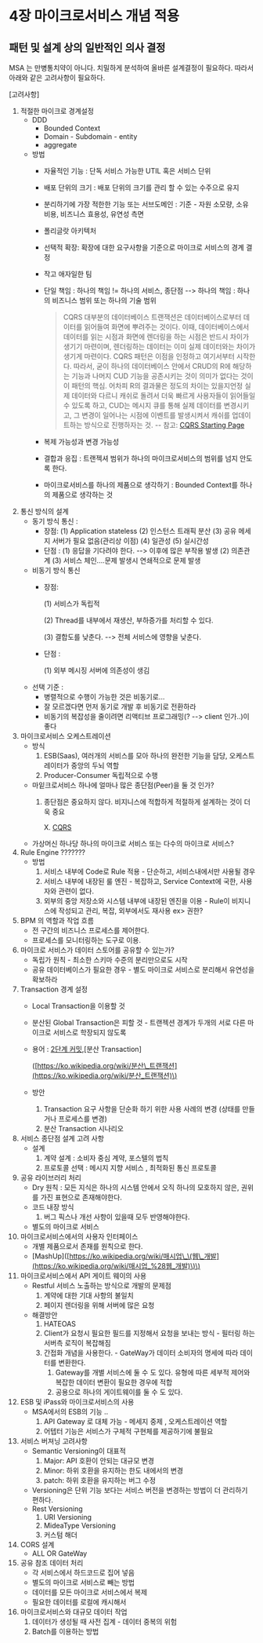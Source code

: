 # 4장 마이크로서비스 개념 적용

## 패턴 및 설계 상의 일반적인 의사 결정

MSA 는 만병통치약이 아니다. 치밀하게 분석하여 올바른 설계결정이 필요하다. 따라서 아래와 같은 고려사항이 필요하다.

\[고려사항\]

1. 적절한 마이크로 경계설정
   * DDD 
     * Bounded Context 
     * Domain - Subdomain - entity
     * aggregate
   * 방법
     * 자율적인 기능 : 단독 서비스 가능한 UTIL 혹은 서비스 단위
     * 배포 단위의 크기 : 배포 단위의 크기를 관리 할 수 있는 수주으로 유지
     * 분리하기에 가장 적한한 기능 또는 서브도메인 : 기준 - 자원 소모량, 소유 비용, 비즈니스 효용성, 유연성 측면
     * 폴리글랏 아키텍처 
     * 선택적 확장: 확장에 대한 요구사항을 기준으로 마이크로 서비스의 경계 결정 
     * 작고 애자일한 팀 
     * 단일 책임 : 하나의 책임 != 하나의 서비스, 종단점 --&gt; 하나의 책임 : 하나의 비즈니스 범위 또는 하나의 기술 범위 

       > CQRS 대부분의 데이터베이스 트랜잭션은 데이터베이스로부터 데이터를 읽어들여 화면에 뿌려주는 것이다. 이때, 데이터베이스에서 데이터를 읽는 시점과 화면에 렌더링을 하는 시점은 반드시 차이가 생기기 마련이며, 렌더링하는 데이터는 이미 실제 데이터와는 차이가 생기게 마련이다. CQRS 패턴은 이점을 인정하고 여기서부터 시작한다. 따라서, 굳이 하나의 데이터베이스 안에서 CRUD의 R에 해당하는 기능과 나머지 CUD 기능을 공존시키는 것이 의미가 없다는 것이 이 패턴의 핵심. 어차피 R의 결과물은 정도의 차이는 있을지언정 실제 데이터와 다르니 캐쉬로 돌려서 더욱 빠르게 사용자들이 읽어들일 수 있도록 하고, CUD는 메시지 큐를 통해 실제 데이터를 변경시키고, 그 변경이 일어나는 시점에 이벤트를 발생시켜서 캐쉬를 업데이트하는 방식으로 진행하자는 것. -- 참고: [CQRS Starting Page](https://abdullin.com/post/when-not-to-use-cqrs/)

     * 복제 가능성과 변경 가능성
     * 결합과 응집 : 트랜젝셔 범위가 하나의 마이크로서비스의 범위를 넘지 안도록 한다. 
     * 마이크로서비스를 하나의 제품으로 생각하기 : Bounded Context를 하나의 제품으로 생각하는 것 
2. 통신 방식의 설계
   * 동기 방식 통신 :
     * 장점: \(1\) Application stateless \(2\) 인스턴스 트래픽 분산 \(3\) 공유 메세지 서버가 필요 없음\(관리상 이점\) \(4\) 일관성 \(5\) 실시간성
     * 단점 : \(1\) 응답을 기다려야 한다. --&gt; 이후에 많은 부작용 발생 \(2\) 의존관계 \(3\) 서비스 체인....문제 발생시 연쇄적으로 문제 발생
   * 비동기 방식 통신
     * 장점:     

         \(1\) 서비스가 독립적         

         \(2\) Thread를 내부에서 재생산, 부하증가를 처리할 수 있다.  

         \(3\) 결합도를 낮춘다. --&gt; 전체 서비스에 영향을 낮춘다.

     * 단점 :   

         \(1\) 외부 메시징 서버에 의존성이 생김
   * 선택 기준 :  
     * 병렬적으로 수행이 가능한 것은 비동기로... 
     * 잘 모르겠다면 먼저 동기로 개발 후 비동기로 전환하라
     * 비동기의 복잡성을 줄이려면 리액티브 프로그래밍\(? --&gt; client 인가..\)이 좋다 
3. 마이크로서비스 오케스트레이션
   * 방식  
     1. ESB\(Saas\), 여러개의 서비스를 모아 하나의 완전한 기능을 담당, 오케스트레이터가 중앙의 두뇌 역할
     2. Producer-Consumer 독립적으로 수행  
   * 마잍크로서비스 하나에 얼마나 많은 종단점\(Peer\)을 둘 것 인가?  
     1. 종단점은 중요하지 않다. 비지니스에 적합하게 적절하게 설계하는 것이 더욱 중요  

        X. [CQRS](https://docs.microsoft.com/ko-kr/azure/architecture/patterns/cqrs)
   * 가상머신 하나당 하나의 마이크로 서비스 또는 다수의 마이크로 서비스?
4. Rule Engine ???????
   * 방법
     1. 서비스 내부에 Code로 Rule 적용 - 단순하고, 서비스내에서만 사용될 경우 
     2. 서비스 내부에 내장된 룰 엔진 - 복잡하고, Service Context에 국한, 사용자와 관련이 없다.
     3. 외부의 중앙 저장소와 시스템 내부에 내장된 엔진을 이용 - Rule이 비지니스에 작성되고 관리, 복잡, 외부에서도 재사용 ex&gt; 권한?
5. BPM 의 역할과 작업 흐름 
   * 전 구간의 비즈니스 프로세스를 제어한다. 
   * 프로세스를 모니터링하는 도구로 이용.
6. 마이크로 서비스가 데이터 스토어를 공유할 수 있는가?
   * 독립가 원칙 - 최소한 스키마 수준의 분리만으로도 시작
   * 공유 데이터베이스가 필요한 경우 - 별도 마이크로 서비스로 분리해서 유연성을 확보하라 
7. Transaction 경계 설정 
   * Local Transaction을 이용할 것 
   * 분산된 Global Transaction은 피할 것 - 트랜젝션 경계가 두개의 서로 다른 마이크로 서비스로 학장되지 않도록 
   * 용어 : [2단계 커밋](https://www.joinc.co.kr/w/man/12/TwoPhaseCommit),\[분산 Transaction\]

     \([https://ko.wikipedia.org/wiki/분산\_트랜잭션](https://ko.wikipedia.org/wiki/분산_트랜잭션)\)

   * 방안 
     1. Transaction 요구 사항을 단순화 하기 위한 사용 사례의 변경 \(상태를 만들거나 프로세스를 변경\)
     2. 분산 Transaction 시나리오 
8. 서비스 종단점 설계 고려 사항
   * 설계 
     1. 계약 설계 : 소비자 중심 계약, 포스텔의 법칙 
     2. 프로토콜 선택 : 메시지 지향 서비스 , 최적화된 통신 프로토콜 
9. 공유 라이브러리 처리 
   * Dry 원칙 :  모든 지식은 하나의 시스템 안에서 오직 하나의 모호하지 않은, 권위를 가진 표현으로 존재해야한다. 
   * 코드 내장 방식 
     1. 버그 픽스나 개선 사항이 있을때 모두 반영해야한다.
   * 별도의 마이크로 서비스
10. 마이크로서비스에서의 사용자 인터페이스 
    * 개별 제품으로서 존재를 원칙으로 한다.
    * \[MashUp\]\([https://ko.wikipedia.org/wiki/매시업\_\(웹\_개발](https://ko.wikipedia.org/wiki/매시업_%28웹_개발)\)\)
11. 마이크로서비스에서 API 게이트 웨이의 사용 
    * Restful 서비스 노출하는 방식으로 개발의 문제점   
      1. 계약에 대한 기대 사항의 불일치
      2. 페이지 렌더링을 위해 서버에 많은 요청
    * 해결방안 
      1. HATEOAS
      2. Client가 요청시 필요한 필드를 지정해서 요청을 보내는 방식 - 필터링 하는 서버측 로직이 복잡해짐
      3. 간접화 개념을 사용한다. - GateWay가 데이터 소비자의 명세에 따라 데이터를 변환한다.   
         1. Gateway를 개별 서비스에 둘 수 도 있다. 유형에 따른 세부적 제어와 복잡한 데이터 변환이 필요한 경우에 적합  
         2. 공용으로 하나의 게이트웨이를 둘 수 도 있다. 
12. ESB 및 iPass와 마이크로서비스의 사용 
    * MSA에서의 ESB의 기능 ..
      1. API Gateway 로 대체 가능 - 메세지 중제 , 오케스트레이션 역할 
      2. 어텝터 기능은 서비스가 구체적 구현체를 제공하기에 불필요 
13. 서비스 버져닝 고려사항
    * Semantic Versioning이 대표적 
      1. Major: API 호환이 안되는 대규모 변경
      2. Minor: 하위 호환을 유지하는 한도 내에서의 변경
      3. patch: 하위 호환을 유지하는 버그 수정 
    * Versioning은 단위 기능 보다는 서비스 버전을 변경하는 방법이 더 관리하기 편하다.
    * Rest Versioning
      1. URI Versioning
      2. MideaType Versioning
      3. 커스텀 해더 
14. CORS 설계 
    * ALL OR GateWay 
15. 공유 참조 데이터 처리 
    * 각 서비스에서 하드코드로 집어 넣음
    * 별도의 마이크로 서비스로 빼는 방법 
    * 데이터를 모든 마이크로 서비스에서 복제 
    * 필요한 데이터를 로컬에 캐시해서 
16. 마이크로서비스와 대규모 데이터 작업 
    1. 데이터가 생성될 때 사전 집계 - 데이터 중복의 위험
    2. Batch를 이용하는 방법 

